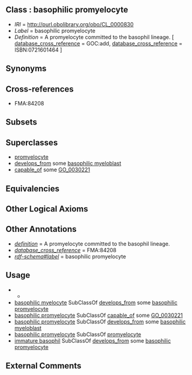 
## Class : basophilic promyelocyte

 * *IRI* = http://purl.obolibrary.org/obo/CL_0000830
 * *Label* = basophilic promyelocyte
 * *Definition* = A promyelocyte committed to the basophil lineage. [ [database_cross_reference](../../ef/oboInOwl#hasDbXref.md) = GOC:add, [database_cross_reference](../../ef/oboInOwl#hasDbXref.md) = ISBN:0721601464 ]

## Synonyms


## Cross-references

 * FMA:84208

## Subsets


## Superclasses

 * [promyelocyte](../../CL/36/CL_0000836.md)
 * [develops_from](../../RO/02/RO_0002202.md) some [basophilic myeloblast](../../CL/29/CL_0000829.md)
 * [capable_of](../../RO/15/RO_0002215.md) some [GO_0030221](../../GO/21/GO_0030221.md)

## Equivalencies


## Other Logical Axioms


## Other Annotations

 * *[definition](../../IAO/15/IAO_0000115.md)* = A promyelocyte committed to the basophil lineage.
 * *[database_cross_reference](../../ef/oboInOwl#hasDbXref.md)* = FMA:84208
 * *[rdf-schema#label](../../el/rdf-schema#label.md)* = basophilic promyelocyte

## Usage

 * -
 * [basophilic myelocyte](../../CL/14/CL_0000614.md) SubClassOf [develops_from](../../RO/02/RO_0002202.md) some [basophilic promyelocyte](../../CL/30/CL_0000830.md)
 * [basophilic promyelocyte](../../CL/30/CL_0000830.md) SubClassOf [capable_of](../../RO/15/RO_0002215.md) some [GO_0030221](../../GO/21/GO_0030221.md)
 * [basophilic promyelocyte](../../CL/30/CL_0000830.md) SubClassOf [develops_from](../../RO/02/RO_0002202.md) some [basophilic myeloblast](../../CL/29/CL_0000829.md)
 * [basophilic promyelocyte](../../CL/30/CL_0000830.md) SubClassOf [promyelocyte](../../CL/36/CL_0000836.md)
 * [immature basophil](../../CL/68/CL_0000768.md) SubClassOf [develops_from](../../RO/02/RO_0002202.md) some [basophilic promyelocyte](../../CL/30/CL_0000830.md)

## External Comments

